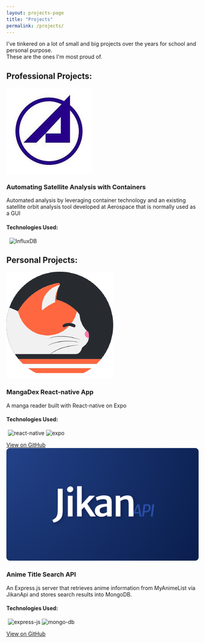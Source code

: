 ```yaml
---
layout: projects-page
title: "Projects"
permalink: /projects/
---
```


I've tinkered on a lot of small and big projects over the years for school and personal purpose.<br> 
These are the ones I'm most proud of.


## Professional Projects:
<div class="projects-grid">
    <div class="project-card">
        <div class="project-image">
            <img src="/assets/images/aerospace_logo.jpg" alt="Aerospace Corp. Logo">
        </div>
        <div class="project-info">
            <h3>Automating Satellite Analysis with Containers</h3>
            <p>Automated analysis by leveraging container technology and an existing satellite orbit analysis tool developed at Aerospace that is normally used as a GUI</p>
        </div>
        <div class="tech-used">
            <h4>Technologies Used:</h4>
            <p>
                <!-- <img src="" alt=""> -->
                <img class="docker" style="border-radius: 5%">
                <img class="python">
                <img src="https://img.shields.io/badge/InfluxDB-22ADF6?style=for-the-badge&logo=InfluxDB&logoColor=white" alt="InfluxDB">
            </p>
        </div>
    </div>
</div>


## Personal Projects:
<div class="projects-grid">
    <div class="project-card">
        <div class="project-image">
            <img src="/assets/images/mangadex.png" alt="MangaDex Logo">
        </div>
        <div class="project-info">
            <h3>MangaDex React-native App</h3>
            <p>A manga reader built with React-native on Expo</p>
        </div>
        <div class="tech-used">
            <h4>Technologies Used:</h4>
            <p>
                <img class="javascript">
                <img src="https://img.shields.io/badge/react_native-%2320232a.svg?style=for-the-badge&logo=react&logoColor=%2361DAFB" alt="react-native">
                <img src="https://img.shields.io/badge/expo-1C1E24?style=for-the-badge&logo=expo&logoColor=#D04A37" alt="expo">
            </p>
        </div>
        <a class="github-button" href="https://github.com/willzerrs/Mangadex-App" target="_blank">View on GitHub</a>
    </div>
    <div class="project-card">
        <div class="project-image">
            <img src="/assets/images/jikan_logo.png" alt="Jikan API Logo">
        </div>
        <div class="project-info">
            <h3>Anime Title Search API</h3>
            <p>An Express.js server that retrieves anime information from MyAnimeList via JikanApi and stores search results into MongoDB.</p>
        </div>
        <div class="tech-used">
            <h4>Technologies Used:</h4>
            <p>
                <img class="javascript">
                <img src="https://img.shields.io/badge/express.js-%23404d59.svg?style=for-the-badge&logo=express&logoColor=%2361DAFB" alt="express-js">
                <img src="https://img.shields.io/badge/MongoDB-%234ea94b.svg?style=for-the-badge&logo=mongodb&logoColor=white" alt="mongo-db">
            </p>
        </div>
        <a class="github-button" href="https://github.com/willzerrs/Anime-Search-API" target="_blank">View on GitHub</a>
        <!-- <button class="github-button" role="button" href="https://github.com/willzerrs/Anime-Search-API">View on GitHub</button> -->
    </div>
</div>
